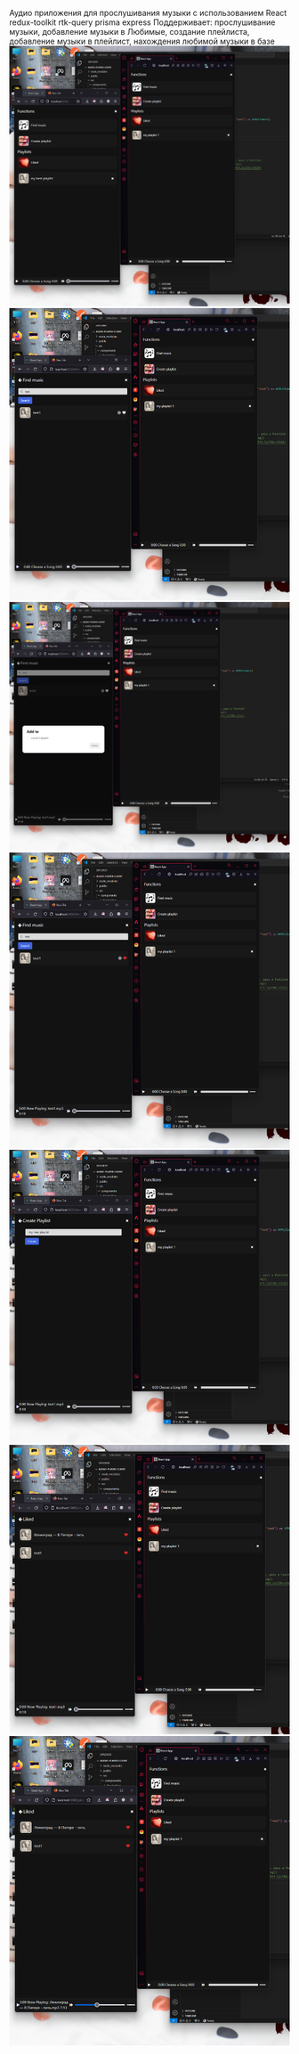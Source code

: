 Аудио приложения для прослушивания музыки с использованием React redux-toolkit rtk-query prisma express
Поддерживает: прослушивание музыки, добавление музыки в Любимые, создание плейлиста, добавление музыки в плейлист, нахождения любимой музыки в базе
![alt text](images/1.png)
![alt text](images/2.png)
![alt text](images/3.png)
![alt text](images/4.png)
![alt text](images/5.png)
![alt text](images/6.png)
![alt text](images/7.png)
